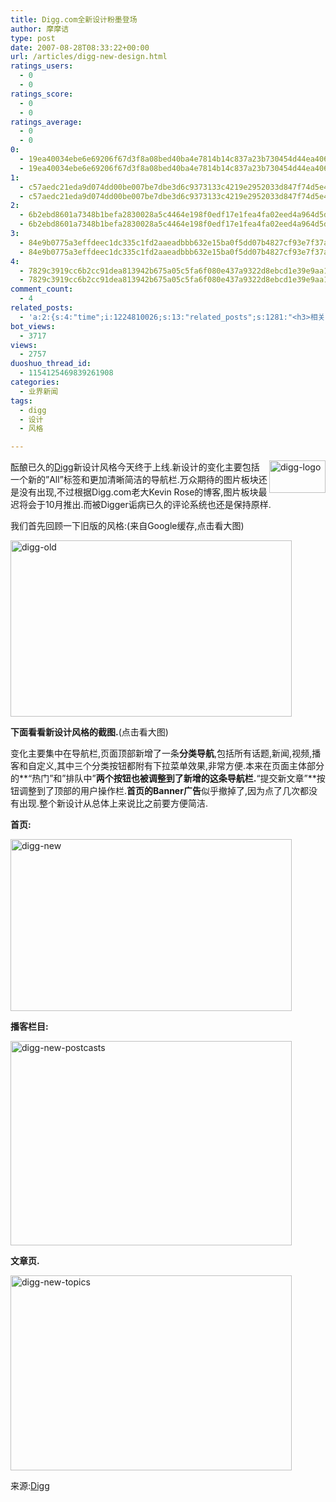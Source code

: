 ```yaml
---
title: Digg.com全新设计粉墨登场
author: 摩摩诘
type: post
date: 2007-08-28T08:33:22+00:00
url: /articles/digg-new-design.html
ratings_users:
  - 0
  - 0
ratings_score:
  - 0
  - 0
ratings_average:
  - 0
  - 0
0:
  - 19ea40034ebe6e69206f67d3f8a08bed40ba4e7814b14c837a23b730454d44ea406472a65e256e0e61b463609c84c3a0
  - 19ea40034ebe6e69206f67d3f8a08bed40ba4e7814b14c837a23b730454d44ea406472a65e256e0e61b463609c84c3a0
1:
  - c57aedc21eda9d074dd00be007be7dbe3d6c9373133c4219e2952033d847f74d5e4f98a1094106a666c168c1c64d6d10
  - c57aedc21eda9d074dd00be007be7dbe3d6c9373133c4219e2952033d847f74d5e4f98a1094106a666c168c1c64d6d10
2:
  - 6b2ebd8601a7348b1befa2830028a5c4464e198f0edf17e1fea4fa02eed4a964d5dc622d645db5f8a369da76f769224a
  - 6b2ebd8601a7348b1befa2830028a5c4464e198f0edf17e1fea4fa02eed4a964d5dc622d645db5f8a369da76f769224a
3:
  - 84e9b0775a3effdeec1dc335c1fd2aaeadbbb632e15ba0f5dd07b4827cf93e7f37a776f1d056bb10cf36fbb3cc76031a
  - 84e9b0775a3effdeec1dc335c1fd2aaeadbbb632e15ba0f5dd07b4827cf93e7f37a776f1d056bb10cf36fbb3cc76031a
4:
  - 7829c3919cc6b2cc91dea813942b675a05c5fa6f080e437a9322d8ebcd1e39e9aa1b251bcae7d8d4057bdef10399c4e4
  - 7829c3919cc6b2cc91dea813942b675a05c5fa6f080e437a9322d8ebcd1e39e9aa1b251bcae7d8d4057bdef10399c4e4
comment_count:
  - 4
related_posts:
  - 'a:2:{s:4:"time";i:1224810026;s:13:"related_posts";s:1281:"<h3>相关日志</h3><ul class="related_post"><li><a href="http://www.digglife.cn/articles/psd-design-resource-download.html" title="Web2.0风格的PSD格式网页素材包下载">Web2.0风格的PSD格式网页素材包下载</a></li><li><a href="http://www.digglife.cn/articles/3d-package.html" title="在线制作商品包装图片:3D-Pack">在线制作商品包装图片:3D-Pack</a></li><li><a href="http://www.digglife.cn/articles/round-pic.html" title="归来:在线给图片加上圆角效果Round Pic">归来:在线给图片加上圆角效果Round Pic</a></li><li><a href="http://www.digglife.cn/articles/design-favicon-online-favikon.html" title="Favikon:简单制作网站Favicon">Favikon:简单制作网站Favicon</a></li><li><a href="http://www.digglife.cn/articles/interface-icons-free-download.html" title="560个免费高质量图标下载">560个免费高质量图标下载</a></li><li><a href="http://www.digglife.cn/articles/poster-forge.html" title="酷软推荐:免费的海报制作软件Poster Forge">酷软推荐:免费的海报制作软件Poster Forge</a></li><li><a href="http://www.digglife.cn/articles/yo2-start-charging-digbuzz-new-domain.html" title="优博网试水收费,我挖网更换域名">优博网试水收费,我挖网更换域名</a></li></ul>";}'
bot_views:
  - 3717
views:
  - 2757
duoshuo_thread_id:
  - 1154125469839261908
categories:
  - 业界新闻
tags:
  - digg
  - 设计
  - 风格

---
```

<a atomicselection="true" href="https://www.digglife.net/wp-content/uploads/3/379/2007/08/digg-logo.png"><img align="right" width="90" src="https://www.digglife.net/wp-content/uploads/3/379/2007/08/digg-logo-thumb.png" alt="digg-logo" height="52" /></a> 酝酿已久的<a target="_blank" href="http://digg.com">Digg</a>新设计风格今天终于上线.新设计的变化主要包括一个新的&#8221;All&#8221;标签和更加清晰简洁的导航栏.万众期待的图片板块还是没有出现,不过根据Digg.com老大Kevin Rose的博客,图片板块最迟将会于10月推出.而被Digger诟病已久的评论系统也还是保持原样.

我们首先回顾一下旧版的风格:(来自Google缓存,点击看大图)

<a atomicselection="true" href="https://www.digglife.net/wp-content/uploads/3/379/2007/08/digg-old.png"><img width="450" src="https://www.digglife.net/wp-content/uploads/3/379/2007/08/digg-old-thumb.png" alt="digg-old" height="282" /></a>

**下面看看新设计风格的截图.**(点击看大图)

变化主要集中在导航栏,页面顶部新增了一条**分类导航**,包括所有话题,新闻,视频,播客和自定义,其中三个分类按钮都附有下拉菜单效果,非常方便.本来在页面主体部分的**&#8220;热门&#8221;和&#8221;排队中&#8221;**两个按钮也被调整到了新增的这条导航栏.**&#8220;提交新文章&#8221;**按钮调整到了顶部的用户操作栏.**首页的Banner广告**似乎撤掉了,因为点了几次都没有出现.整个新设计从总体上来说比之前要方便简洁.

<!--more-->

**首页:**

<a atomicselection="true" href="https://www.digglife.net/wp-content/uploads/3/379/2007/08/digg-new.png"><img width="450" src="https://www.digglife.net/wp-content/uploads/3/379/2007/08/digg-new-thumb.png" alt="digg-new" height="275" /></a>

**播客栏目:**

<a atomicselection="true" href="https://www.digglife.net/wp-content/uploads/3/379/2007/08/digg-new-postcasts.png"><img width="450" src="https://www.digglife.net/wp-content/uploads/3/379/2007/08/digg-new-postcasts-thumb.png" alt="digg-new-postcasts" height="327" /></a>

**文章页.**

<a atomicselection="true" href="https://www.digglife.net/wp-content/uploads/3/379/2007/08/digg-new-topics.png"><img width="450" src="https://www.digglife.net/wp-content/uploads/3/379/2007/08/digg-new-topics-thumb.png" alt="digg-new-topics" height="312" /></a>

来源:<a target="_blank" href="http://digg.com/design/Digg_New_Design">Digg</a>
